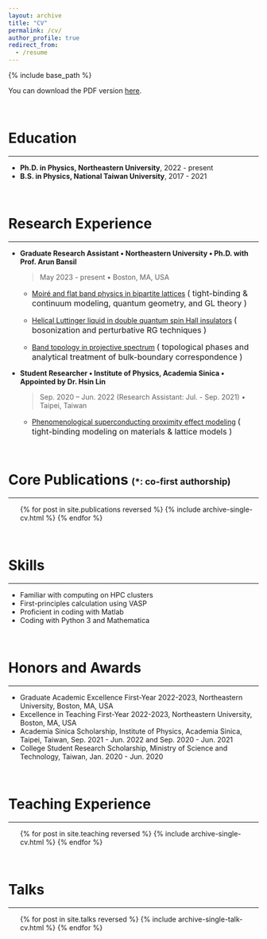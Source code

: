 ```yaml
---
layout: archive
title: "CV"
permalink: /cv/
author_profile: true
redirect_from:
  - /resume
---
```


{% include base_path %}

You can download the PDF version [here](https://www.cake.me/s--ox76a_6PQlUoRqZU7VIQjw--/lengentyh).

<br>

Education
======

<hr>

* __Ph.D. in Physics, Northeastern University__, 2022 - present
* __B.S. in Physics, National Taiwan University__, 2017 - 2021

<br>

Research Experience
======

<hr>

* __Graduate Research Assistant • Northeastern University • Ph.D. with Prof. Arun Bansil__
   > May 2023 - present • Boston, MA, USA
  
  * [Moiré and flat band physics in bipartite lattices](https://lengentyh.github.io/YiChunHung_Physics//research/research_flat_band) <font size="3"> ( tight-binding & continuum modeling, quantum geometry, and GL theory ) </font>

  * [Helical Luttinger liquid in double quantum spin Hall insulators](https://lengentyh.github.io/YiChunHung_Physics//research/research_QSHI) <font size="3"> ( bosonization and perturbative RG techniques ) </font>

  * [Band topology in projective spectrum](https://lengentyh.github.io/YiChunHung_Physics//research/research_projective_spectrum) <font size="3"> ( topological phases and analytical treatment of bulk-boundary correspondence ) </font>

* __Student Researcher • Institute of Physics, Academia Sinica • Appointed by Dr. Hsin Lin__
  > Sep. 2020 – Jun. 2022  (Research Assistant: Jul. - Sep. 2021) • Taipei, Taiwan
  
  * <ins>Phenomenological superconducting proximity effect modeling</ins> <font size="3"> ( tight-binding modeling on materials & lattice models ) </font>

<br>

<style>
.custom-tooltip {
  position: relative;
  display: inline-block;
}
.custom-tooltip:hover::after {
  content: "Note: My collaboration with Dr. Hsin Lin ended in 2023. Some previously completed work may still appear in future publications.";
  position: absolute;
  bottom: 100%;
  left: 50%;
  transform: translateX(-50%);
  padding: 5px;
  background: white;
  border: 1px solid #ccc;
  border-radius: 4px;
  color: gray;
  font-style: italic;
  white-space: nowrap;
  font-size: 14px;
  z-index: 1000;
}
</style>
<span class="custom-tooltip">Core Publications</span> <font size="4"> (*: co-first authorship) </font>
======

<hr>

  <ul>{% for post in site.publications reversed %}
    {% include archive-single-cv.html %}
  {% endfor %}</ul>

<br>

Skills
======

<hr>

* Familiar with computing on HPC clusters
* First-principles calculation using VASP
* Proficient in coding with Matlab
* Coding with Python 3 and Mathematica

<br>

Honors and Awards
======

<hr>

* Graduate Academic Excellence First-Year 2022-2023, Northeastern University, Boston, MA, USA
* Excellence in Teaching First-Year 2022-2023, Northeastern University, Boston, MA, USA
* Academia Sinica Scholarship, Institute of Physics, Academia Sinica, Taipei, Taiwan, Sep. 2021 - Jun. 2022 and Sep. 2020 - Jun. 2021 
* College Student Research Scholarship, Ministry of Science and Technology, Taiwan, Jan. 2020 - Jun. 2020

<br>

Teaching Experience
======

<hr>

  <ul>{% for post in site.teaching reversed %}
    {% include archive-single-cv.html %}
  {% endfor %}</ul>

<br>
  
Talks
======

<hr>

  <ul>{% for post in site.talks reversed %}
    {% include archive-single-talk-cv.html  %}
  {% endfor %}</ul>
  
